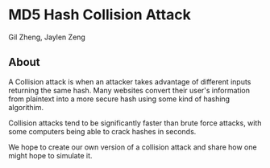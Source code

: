 # MD5 Hash Collision Attack
Gil Zheng, Jaylen Zeng

## About

A Collision attack is when an attacker takes advantage of different inputs returning the same hash. Many websites convert their user's information from plaintext into a more secure hash using some kind of hashing algorithim.

Collision attacks tend to be significantly faster than brute force attacks, with some computers being able to crack hashes in seconds.

We hope to create our own version of a collision attack and share how one might hope to simulate it.  


